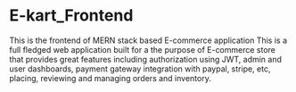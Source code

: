 # E-kart_Frontend
This is the frontend of MERN stack based E-commerce application
This is a full fledged web application built for a the purpose of E-commerce store that provides great features including authorization using JWT, admin and user dashboards, payment gateway integration with paypal, stripe, etc, placing, reviewing and managing orders and inventory.
